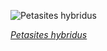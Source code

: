 
![Petasites hybridus](https://upload.wikimedia.org/wikipedia/commons/thumb/c/c5/Petasites_hybridus_inflorescence_-_Keila.jpg/450px-Petasites_hybridus_inflorescence_-_Keila.jpg)

*[Petasites hybridus](https://wikipedia.org/wiki/File:Petasites_hybridus_inflorescence_-_Keila.jpg)*
